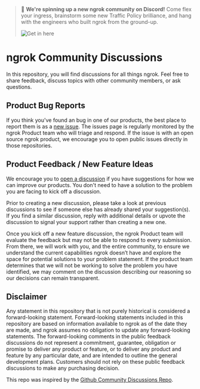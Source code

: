 > 🤖 **We're spinning up a new ngrok community on Discord!** Come flex your ingress, brainstorm some new Traffic Policy brilliance, and hang with the engineers who built ngrok from the ground-up.
> 
> ![Get in here](https://img.shields.io/discord/1362500814312182032?label=Get%20in%20here&logo=discord&style=flat&link=https://ngrok.com/discord)

# ngrok Community Discussions

In this repository, you will find discussions for all things ngrok. Feel free to share feedback, discuss topics with other community members, or ask questions.

## Product Bug Reports

If you think you've found an bug in one of our products, the best place to report them is as a [new issue](https://github.com/ngrok/ngrok/issues/new). The issues page is regularly monitored by the ngrok Product team who will triage and respond. If the issue is with an open source ngrok product, we encourage you to open public issues directly in those repositories.

## Product Feedback / New Feature Ideas

We encourage you to [open a discussion](https://github.com/ngrok/ngrok/discussions/categories/ideas) if you have suggestions for how we can improve our products. You don't need to have a solution to the problem you are facing to kick off a discussion. 

Prior to creating a new discussion, please take a look at previous discussions to see if someone else has already shared your suggestion(s). If you find a similar discussion, reply with additional details or upvote the discussion to signal your support rather than creating a new one.

Once you kick off a new feature discussion, the ngrok Product team will evaluate the feedback but may not be able to respond to every submission. From there, we will work with you, and the entire community, to ensure we understand the current capabilities ngrok doesn’t have and explore the space for potential solutions to your problem statement. If the product team determines that we will not be working to solve the problem you have identified, we may comment on the discussion describing our reasoning so our decisions can remain transparent.

## Disclaimer

Any statement in this repository that is not purely historical is considered a forward-looking statement. Forward-looking statements included in this repository are based on information available to ngrok as of the date they are made, and ngrok assumes no obligation to update any forward-looking statements. The forward-looking comments in the public feedback discussions do not represent a commitment, guarantee, obligation or promise to deliver any product or feature, or to deliver any product and feature by any particular date, and are intended to outline the general development plans. Customers should not rely on these public feedback discussions to make any purchasing decision.

This repo was inspired by the [Github Community Discussions Repo](https://github.com/community/community).
